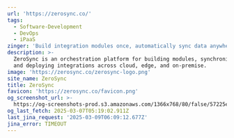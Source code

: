 ```yaml
---
url: 'https://zerosync.co/'
tags:
  - Software-Development
  - DevOps
  - iPaaS
zinger: 'Build integration modules once, automatically sync data anywhere'
description: >-
  ZeroSync is an orchestration platform for building modules, synchronizing data
  and deploying integrations across cloud, edge, and on-premise.
image: 'https://zerosync.co/zerosync-logo.png'
site_name: ZeroSync
title: ZeroSync
favicon: 'https://zerosync.co/favicon.png'
og_screenshot_url: >-
  https://og-screenshots-prod.s3.amazonaws.com/1366x768/80/false/57225e86925aec48819247c13bd22ae847f25040ed8c1f660127e1feac186111.jpeg
og_last_fetch: 2025-03-07T05:19:02.911Z
last_jina_request: '2025-03-09T06:09:12.677Z'
jina_error: TIMEOUT
---
```


